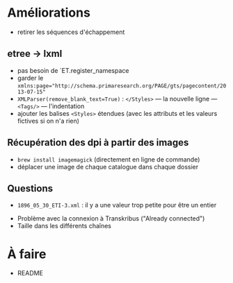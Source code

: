 # Améliorations

* retirer les séquences d'échappement

## etree -> lxml

* pas besoin de `ET.register_namespace
* garder le `xmlns:page="http://schema.primaresearch.org/PAGE/gts/pagecontent/2013-07-15"`
* `XMLParser(remove_blank_text=True)` : `</Styles>` &mdash; la nouvelle ligne &mdash; `<Tags/>` &mdash; l'indentation
* ajouter les balises `<Styles>` étendues (avec les attributs et les valeurs fictives si on n'a rien) 

## Récupération des dpi à partir des images 

* `brew install imagemagick` (directement en ligne de commande)
* déplacer une image de chaque catalogue dans chaque dossier 

## Questions

* `1896_05_30_ETI-3.xml` : il y a une valeur trop petite pour être un entier 
- Problème avec la connexion à Transkribus ("Already connected")
- Taille dans les différents chaînes 

# À faire

* README
